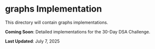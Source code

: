 # graphs Implementation

This directory will contain graphs implementations.

**Coming Soon**: Detailed implementations for the 30-Day DSA Challenge.

**Last Updated**: July 7, 2025
